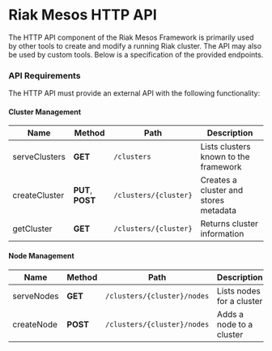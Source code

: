 # Riak Mesos HTTP API

The HTTP API component of the Riak Mesos Framework is primarily used by other
tools to create and modify a running Riak cluster. The API may also be used by
custom tools. Below is a specification of the provided endpoints.

### API Requirements

The HTTP API must provide an external API with the following functionality:

#### Cluster Management

Name | Method | Path | Description
--- | --- | --- | ---
serveClusters | **GET** | `/clusters` | Lists clusters known to the framework
createCluster | **PUT**, **POST** | `/clusters/{cluster}` | Creates a cluster and stores metadata
getCluster | **GET** | `/clusters/{cluster}` | Returns cluster information

#### Node Management

Name | Method | Path | Description
--- | --- | --- | ---
serveNodes | **GET** | `/clusters/{cluster}/nodes` | Lists nodes for a cluster
createNode | **POST** | `/clusters/{cluster}/nodes` | Adds a node to a cluster
